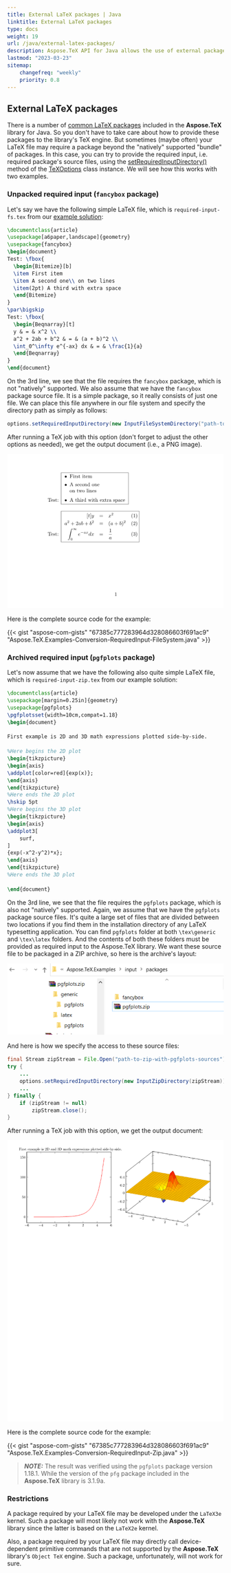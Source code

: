 ```yaml
---
title: External LaTeX packages | Java
linktitle: External LaTeX packages
type: docs
weight: 19
url: /java/external-latex-packages/
description: Aspose.TeX API for Java allows the use of external packages, i.e. the ones that aren't included in the library itself like fancybox or pgfplots packages.
lastmod: "2023-03-23"
sitemap:
    changefreq: "weekly"
    priority: 0.8
---
```


## **External LaTeX packages**

There is a number of [common LaTeX packages](/tex/net/embedded-packages/) included in the **Aspose.TeX** library for Java. So you don't have to take care about how to provide these packages to the library's TeX engine. But sometimes (maybe often) your LaTeX file may require a package beyond the "natively" supported "bundle" of packages. In this case, you can try to provide the required input, i.e. required package's source files, using the [setRequiredInputDirectory()](https://reference.aspose.com/tex/java/com.aspose.tex/texoptions/#setRequiredInputDirectory-com.aspose.tex.IInputWorkingDirectory-) method of the [TeXOptions](https://reference.aspose.com/tex/java/com.aspose.tex/texoptions/) class instance. We will see how this works with two examples.

### **Unpacked required input (`fancybox` package)**

Let's say we have the following simple LaTeX file, which is `required-input-fs.tex` from our [example solution](https://github.com/aspose-tex/Aspose.TeX-for-Java):

```tex
\documentclass{article}
\usepackage[a6paper,landscape]{geometry}
\usepackage{fancybox}
\begin{document}
Test: \fbox{
  \begin{Bitemize}[b]
  \item First item
  \item A second one\\ on two lines
  \item(2pt) A third with extra space
  \end{Bitemize}
}
\par\bigskip
Test: \fbox{
  \begin{Beqnarray}[t]
  y & = & x^2 \\
  a^2 + 2ab + b^2 & = & (a + b)^2 \\
  \int_0^\infty e^{-ax} dx & = & \frac{1}{a}
  \end{Beqnarray}
}
\end{document}
```

On the 3rd line, we see that the file requires the `fancybox` package, which is not "natively" supported. We also assume that we have the `fancybox` package source file. It is a simple package, so it really consists of just one file. We can place this file anywhere in our file system and specify the directory path as simply as follows:

```Java
options.setRequiredInputDirectory(new InputFileSystemDirectory("path-to-directory-where-fancybox.sty-located"));
```

After running a TeX job with this option (don't forget to adjust the other options as needed), we get the output document (i.e., a PNG image).

![](Conversion-RequiredInputFs.png)

Here is the complete source code for the example:

{{< gist "aspose-com-gists" "67385c777283964d328086603f691ac9" "Aspose.TeX.Examples-Conversion-RequiredInput-FileSystem.java" >}}

### **Archived required input (`pgfplots` package)**

Let's now assume that we have the following also quite simple LaTeX file, which is `required-input-zip.tex` from our example solution:
```tex
\documentclass{article}
\usepackage[margin=0.25in]{geometry}
\usepackage{pgfplots}
\pgfplotsset{width=10cm,compat=1.18}
\begin{document}

First example is 2D and 3D math expressions plotted side-by-side.

%Here begins the 2D plot
\begin{tikzpicture}
\begin{axis}
\addplot[color=red]{exp(x)};
\end{axis}
\end{tikzpicture}
%Here ends the 2D plot
\hskip 5pt
%Here begins the 3D plot
\begin{tikzpicture}
\begin{axis}
\addplot3[
    surf,
]
{exp(-x^2-y^2)*x};
\end{axis}
\end{tikzpicture}
%Here ends the 3D plot

\end{document}
```

On the 3rd line, we see that the file requires the `pgfplots` package, which is also not "natively" supported. Again, we assume that we have the `pgfplots` package source files. It's quite a large set of files that are divided between two locations if you find them in the installation directory of any LaTeX typesetting application. You can find `pgfplots` folder at both `\tex\generic` and `\tex\latex` folders. And the contents of both these folders must be provided as required input to the Aspose.TeX library. We want these source file to be packaged in a ZIP archive, so here is the archive's layout:

![](pgfplots-zip-layout.png)

And here is how we specify the access to these source files:

```Java
final Stream zipStream = File.Open("path-to-zip-with-pgfplots-sources"), FileMode.Open))
try {
    ...
    options.setRequiredInputDirectory(new InputZipDirectory(zipStream));
    ...
} finally {
    if (zipStream != null)
        zipStream.close();
}

```

After running a TeX job with this option, we get the output document:

![](Conversion-RequiredInputZip.png)

Here is the complete source code for the example:

{{< gist "aspose-com-gists" "67385c777283964d328086603f691ac9" "Aspose.TeX.Examples-Conversion-RequiredInput-Zip.java" >}}

> **_NOTE:_** The result was verified using the `pgfplots` package version 1.18.1. While the version of the `pfg` package included in the **Aspose.TeX** library is 3.1.9a.

### **Restrictions**

A package required by your LaTeX file may be developed under the `LaTeX3e` kernel. Such a package will most likely not work with the **Aspose.TeX** library since the latter is based on the `LaTeX2e` kernel.

Also, a package required by your LaTeX file may directly call device-dependent primitive commands that are not supported by the **Aspose.TeX** library's `Object TeX` engine. Such a package, unfortunately, will not work for sure.
